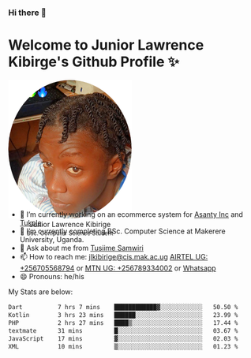 ### Hi there 👋 
# Welcome to Junior Lawrence Kibirge's Github Profile ✨
 
<p align="center" style="border-radius:50%;width:250px;height:250px;">
  <img src="https://github.com/juniorkibirige/juniorkibirige/blob/main/cropped-twitter-pp.png" 
       alt="Profile picture from Twitter" /></br>
  <span align="center">Junior Lawrence Kibirige</span><br/>
  <small align="center" font-size="15">Bsc. Computer Science Student</small>
</p>

- 🔭 I’m currently working on an ecommerce system for [Asanty Inc](https://asanty.africa) and [Tukole](https://app.tukole.ug).
- 🌱 I’m currently completing BSc. Computer Science at Makerere University, Uganda.
- 💬 Ask about me from [Tusiime Samwiri](mailto:stusiime@asanty.africa)
- 📫 How to reach me: [jlkibirige@cis.mak.ac.ug](mailto:juniorkibirige@students.mak.ac.ug) [AIRTEL UG: +256705568794](tel:+256705568794) or [MTN UG: +256789334002](tel:+256789334002) or [Whatsapp](tel:+17602847072)
- 😄 Pronouns: he/his

My Stats are below:

<!--START_SECTION:waka-->

```text
Dart          7 hrs 7 mins    ████████████▓░░░░░░░░░░░░   50.50 %
Kotlin        3 hrs 23 mins   ██████░░░░░░░░░░░░░░░░░░░   23.99 %
PHP           2 hrs 27 mins   ████▒░░░░░░░░░░░░░░░░░░░░   17.44 %
textmate      31 mins         █░░░░░░░░░░░░░░░░░░░░░░░░   03.67 %
JavaScript    17 mins         ▓░░░░░░░░░░░░░░░░░░░░░░░░   02.03 %
XML           10 mins         ▒░░░░░░░░░░░░░░░░░░░░░░░░   01.23 %
```

<!--END_SECTION:waka-->
